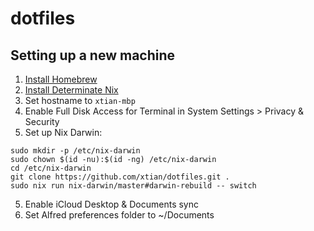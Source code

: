 # dotfiles

## Setting up a new machine

1. [Install Homebrew](https://brew.sh)
2. [Install Determinate Nix](https://docs.determinate.systems/#products)
3. Set hostname to `xtian-mbp`
4. Enable Full Disk Access for Terminal in System Settings > Privacy & Security
5. Set up Nix Darwin:

```
sudo mkdir -p /etc/nix-darwin
sudo chown $(id -nu):$(id -ng) /etc/nix-darwin
cd /etc/nix-darwin
git clone https://github.com/xtian/dotfiles.git .
sudo nix run nix-darwin/master#darwin-rebuild -- switch
```

5. Enable iCloud Desktop & Documents sync
6. Set Alfred preferences folder to ~/Documents
